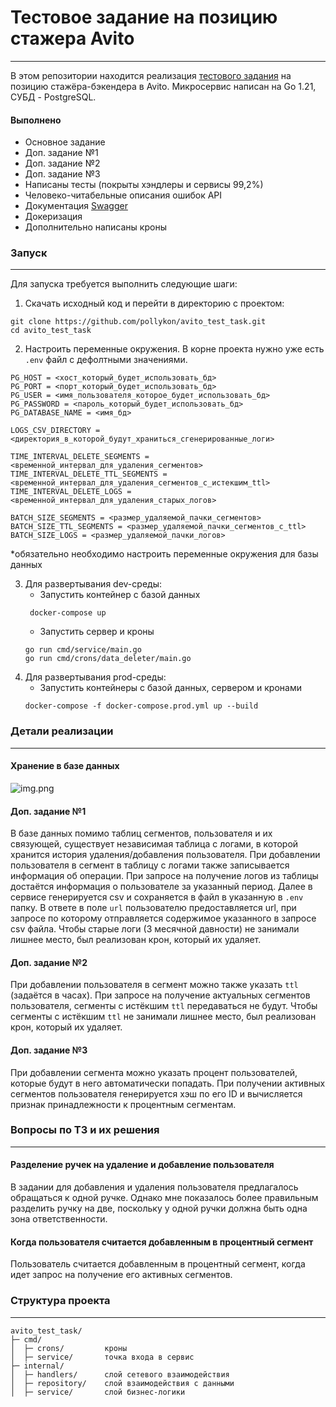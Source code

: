 # Тестовое задание на позицию стажера Avito
___
В этом репозитории находится реализация [тестового задания](https://github.com/avito-tech/backend-trainee-assignment-2023) на позицию стажёра-бэкендера в Avito.
Микросервис написан на Go 1.21, СУБД - PostgreSQL.

#### Выполнено 
+ Основное задание
+ Доп. задание №1
+ Доп. задание №2
+ Доп. задание №3
+ Написаны тесты (покрыты хэндлеры и сервисы 99,2%)
+ Человеко-читабельные описания ошибок API
+ Документация [Swagger](https://github.com/pollykon/avito_test_task/blob/main/swagger.yaml)
+ Докеризация
+ Дополнительно написаны кроны

### Запуск
___

Для запуска требуется выполнить следующие шаги:

1. Скачать исходный код и перейти в директорию с проектом:
```text
git clone https://github.com/pollykon/avito_test_task.git
cd avito_test_task
```
2. Настроить переменные окружения. В корне проекта нужно уже есть `.env` файл с дефолтными значениями.
```text
PG_HOST = <хост_который_будет_использовать_бд>
PG_PORT = <порт_который_будет_использовать_бд>
PG_USER = <имя_пользователя_которое_будет_использовать_бд>
PG_PASSWORD = <пароль_который_будет_использовать_бд>
PG_DATABASE_NAME = <имя_бд>

LOGS_CSV_DIRECTORY = <директория_в_которой_будут_храниться_сгенерированные_логи>

TIME_INTERVAL_DELETE_SEGMENTS = <временной_интервал_для_удаления_сегментов>
TIME_INTERVAL_DELETE_TTL_SEGMENTS = <временной_интервал_для_удаления_сегментов_с_истекшим_ttl>
TIME_INTERVAL_DELETE_LOGS = <временной_интервал_для_удаления_старых_логов>

BATCH_SIZE_SEGMENTS = <размер_удаляемой_пачки_сегментов>
BATCH_SIZE_TTL_SEGMENTS = <размер_удаляемой_пачки_сегментов_с_ttl>
BATCH_SIZE_LOGS = <размер_удаляемой_пачки_логов>
```
*обязательно необходимо настроить переменные окружения для базы данных

3. Для развертывания dev-среды:
    + Запустить контейнер с базой данных
   ```text
    docker-compose up
    ```
   + Запустить сервер и кроны
   ```
   go run cmd/service/main.go
   go run cmd/crons/data_deleter/main.go
   ```
4. Для развертывания prod-среды:
    + Запустить контейнеры с базой данных, сервером и кронами
   ```
   docker-compose -f docker-compose.prod.yml up --build 
   ```
### Детали реализации
___
#### Хранение в базе данных
![img.png](relation_model.png)

#### Доп. задание №1
В базе данных помимо таблиц сегментов, пользователя и их связующей, существует независимая таблица с логами, в которой
хранится история удаления/добавления пользователя. При добавлении пользователя в сегмент в таблицу с логами также 
записывается информация об операции. При запросе на получение логов из таблицы достаётся информация о пользователе за 
указанный период. Далее в сервисе генерируется csv и сохраняется в файл в указанную в `.env` папку. В ответе в поле 
`url` пользователю предоставляется url, при запросе по которому отправляется содержимое указанного в запросе csv файла.
Чтобы старые логи (3 месячной давности) не занимали лишнее место, был реализован крон, который их удаляет.
#### Доп. задание №2
При добавлении пользователя в сегмент можно также указать `ttl` (задаётся в часах). При запросе на получение актуальных
сегментов пользователя, сегменты с истёкшим `ttl` передаваться не будут. Чтобы сегменты с истёкшим `ttl` не занимали
лишнее место, был реализован крон, который их удаляет.
#### Доп. задание №3
При добавлении сегмента можно указать процент пользователей, которые будут в него автоматически попадать. При получении
активных сегментов пользователя генерируется хэш по его ID и вычисляется признак принадлежности к процентным сегментам.
### Вопросы по ТЗ и их решения
___
#### Разделение ручек на удаление и добавление пользователя 
В задании для добавления и удаления пользователя предлагалось обращаться к одной ручке. Однако мне показалось более
правильным разделить ручку на две, поскольку у одной ручки должна быть одна зона ответственности.
#### Когда пользователя считается добавленным в процентный сегмент
Пользователь считается добавленным в процентный сегмент, когда идет запрос на получение его активных сегментов.

### Структура проекта
___
```
avito_test_task/     
├─ cmd/
│  ├─ crons/         кроны
│  ├─ service/       точка входа в сервис
├─ internal/   
│  ├─ handlers/      слой сетевого взаимодействия
│  ├─ repository/    слой взаимодействия с данными
│  ├─ service/       слой бизнес-логики
```